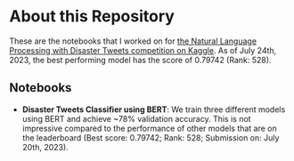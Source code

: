 # About this Repository
These are the notebooks that I worked on for [the Natural Language Processing with Disaster Tweets competition on Kaggle](https://www.kaggle.com/competitions/nlp-getting-started). As of July 24th, 2023, the best performing model has the score of 0.79742 (Rank: 528). 

## Notebooks
- **Disaster Tweets Classifier using BERT**: We train three different models using BERT and achieve ~78% validation accuracy. This is not impressive compared to the performance of other models that are on the leaderboard (Best score: 0.79742; Rank: 528; Submission on: July 20th, 2023).
